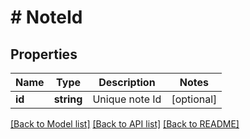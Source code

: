 # # NoteId

## Properties

Name | Type | Description | Notes
------------ | ------------- | ------------- | -------------
**id** | **string** | Unique note Id | [optional]

[[Back to Model list]](../../README.md#models) [[Back to API list]](../../README.md#endpoints) [[Back to README]](../../README.md)
